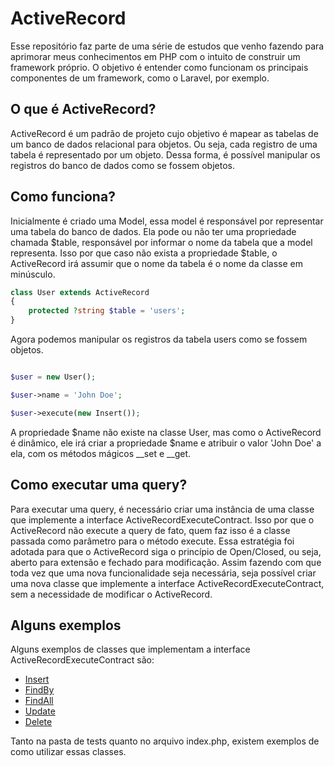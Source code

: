 # ActiveRecord

Esse repositório faz parte de uma série de estudos que venho fazendo para aprimorar meus conhecimentos em PHP com o intuito de construir um framework próprio. O objetivo é entender como funcionam os principais componentes de um framework, como o Laravel, por exemplo.

## O que é ActiveRecord?

ActiveRecord é um padrão de projeto cujo objetivo é mapear as tabelas de um banco de dados relacional para objetos. 
Ou seja, cada registro de uma tabela é representado por um objeto. Dessa forma, é possível manipular os registros do banco de dados como se fossem objetos.

## Como funciona?

Inicialmente é criado uma Model, essa model é responsável por representar uma tabela do banco de dados.
Ela pode ou não ter uma propriedade chamada $table, responsável por informar o nome da tabela que a model representa.
Isso por que caso não exista a propriedade $table, o ActiveRecord irá assumir que o nome da tabela é o nome da classe em minúsculo.

```php
class User extends ActiveRecord
{
    protected ?string $table = 'users';
}
```

Agora podemos manipular os registros da tabela users como se fossem objetos.

```php

$user = new User();

$user->name = 'John Doe';

$user->execute(new Insert());

```

A propriedade $name não existe na classe User, mas como o ActiveRecord é dinâmico, ele irá criar a propriedade $name e atribuir o valor 'John Doe' a ela, com os métodos mágicos __set e __get.

## Como executar uma query?

Para executar uma query, é necessário criar uma instância de uma classe que implemente a interface ActiveRecordExecuteContract.
Isso por que o ActiveRecord não execute a query de fato, quem faz isso é a classe passada como parâmetro para o método execute.
Essa estratégia foi adotada para que o ActiveRecord siga o princípio de Open/Closed, ou seja, aberto para extensão e fechado para modificação.
Assim fazendo com que toda vez que uma nova funcionalidade seja necessária, seja possível criar uma nova classe que implemente a interface ActiveRecordExecuteContract, sem a necessidade de modificar o ActiveRecord.

## Alguns exemplos

Alguns exemplos de classes que implementam a interface ActiveRecordExecuteContract são:

- [Insert](./App/Database/ActiveRecord/Insert.php)
- [FindBy](./App/Database/ActiveRecord/FindBy.php)
- [FindAll](./App/Database/ActiveRecord/FindAll.php)
- [Update](./App/Database/ActiveRecord/Update.php)
- [Delete](./App/Database/ActiveRecord/Delete.php)

Tanto na pasta de tests quanto no arquivo index.php, existem exemplos de como utilizar essas classes.
